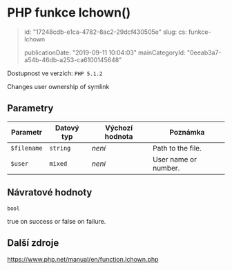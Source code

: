 PHP funkce lchown()
===================

> id: "17248cdb-e1ca-4782-8ac2-29dcf430505e"
> slug:
> 	cs: funkce-lchown
>
> publicationDate: "2019-09-11 10:04:03"
> mainCategoryId: "0eeab3a7-a54b-46db-a253-ca6100145648"

Dostupnost ve verzích: `PHP 5.1.2`

Changes user ownership of symlink


Parametry
--------------

| Parametr | Datový typ | Výchozí hodnota | Poznámka |
|-----|-----|-----|-----|
| `$filename` | `string` | *není* | Path to the file. |
| `$user` | `mixed` | *není* | User name or number. |


Návratové hodnoty
----------------

`bool`

true on success or false on failure.

Další zdroje
------------

https://www.php.net/manual/en/function.lchown.php
